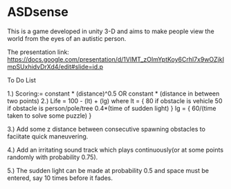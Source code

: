 # ASDsense
This is a game developed in unity 3-D and aims to make people view the world from the eyes of an autistic person.

The presentation link:
https://docs.google.com/presentation/d/1VIMT_zOImYptKoy6Crhl7x9wOZjkImpSUxhidvDrXd4/edit#slide=id.p


To Do List

1.) Scoring:= constant * (distance)^0.5  OR  constant * (distance in between two points)
2.) Life = 100 - (lt) + (lg) where
    lt = {
            80 if obstacle is vehicle
            50 if obstacle is person/pole/tree
            0.4*(time of sudden light)
          }
    lg = {
            60/(time taken to solve some puzzle)
          }
          
 3.) Add some z distance between consecutive spawning obstacles to faciitate quick maneuvering.
 
 4.) Add an irritating sound track which plays continuously(or at some points randomly with probability 0.75).
 
 5.) The sudden light can be made at probability 0.5 and space must be entered, say 10 times before it fades.

